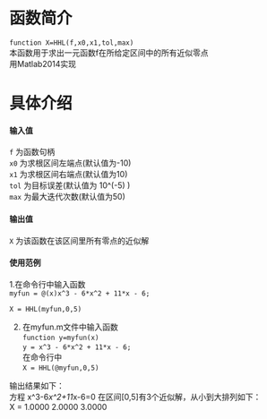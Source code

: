 # 函数简介
`function X=HHL(f,x0,x1,tol,max) `  
本函数用于求出一元函数f在所给定区间中的所有近似零点  
用Matlab2014实现

# 具体介绍
  
#### 输入值
`f` 为函数句柄   
`x0` 为求根区间左端点(默认值为-10)  
`x1` 为求根区间右端点(默认值为10)  
`tol` 为目标误差(默认值为 10^(-5) )  
`max` 为最大迭代次数(默认值为50)  
  
#### 输出值
`X` 为该函数在该区间里所有零点的近似解  
  
#### 使用范例
1.在命令行中输入函数  
`myfun = @(x)x^3 - 6*x^2 + 11*x - 6;`  

`X = HHL(myfun,0,5)`  

2. 在myfun.m文件中输入函数  
`function y=myfun(x)`  
`y = x^3 - 6*x^2 + 11*x - 6;`  
在命令行中     
`X = HHL(@myfun,0,5)`  

输出结果如下：  
方程 x^3-6*x^2+11*x-6=0 在区间\[0,5\]有3个近似解，从小到大排列如下：  
X = 1.0000    2.0000    3.0000
